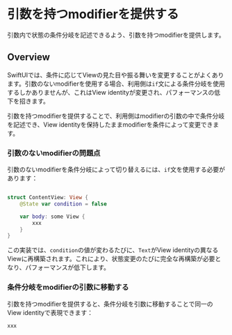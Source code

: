 # 引数を持つmodifierを提供する

引数内で状態の条件分岐を記述できるよう、引数を持つmodifierを提供します。

## Overview

SwiftUIでは、条件に応じてViewの見た目や振る舞いを変更することがよくあります。引数のないmodifierを使用する場合、利用側は`if`文による条件分岐を使用するしかありませんが、これはView identityが変更され、パフォーマンスの低下を招きます。

引数を持つmodifierを提供することで、利用側はmodifierの引数の中で条件分岐を記述でき、View identityを保持したままmodifierを条件によって変更できます。

### 引数のないmodifierの問題点

引数のないmodifierを条件分岐によって切り替えるには、`if`文を使用する必要があります：

```swift

struct ContentView: View {
    @State var condition = false

    var body: some View {
        xxx
    }
}
```

この実装では、`condition`の値が変わるたびに、`Text`がView identityの異なるViewに再構築されます。これにより、状態変更のたびに完全な再構築が必要となり、パフォーマンスが低下します。

### 条件分岐をmodifierの引数に移動する

引数を持つmodifierを提供すると、条件分岐を引数に移動することで同一のView identityで表現できます：

```swift
xxx
```
